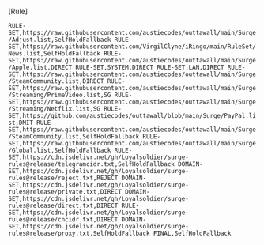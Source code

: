 [Rule]

``
RULE-SET,https://raw.githubusercontent.com/austiecodes/outtawall/main/Surge/Adjust.list,SelfHoldFallback
RULE-SET,https://raw.githubusercontent.com/VirgilClyne/iRingo/main/RuleSet/News.list,SelfHoldFallback
RULE-SET,https://raw.githubusercontent.com/austiecodes/outtawall/main/Surge/Apple.list,DIRECT
RULE-SET,SYSTEM,DIRECT
RULE-SET,LAN,DIRECT
RULE-SET,https://raw.githubusercontent.com/austiecodes/outtawall/main/Surge/SteamCommunity.list,DIRECT
RULE-SET,https://raw.githubusercontent.com/austiecodes/outtawall/main/Surge/Streaming/PrimeVideo.list,SG
RULE-SET,https://raw.githubusercontent.com/austiecodes/outtawall/main/Surge/Streaming/Netflix.list,SG
RULE-SET,https://github.com/austiecodes/outtawall/blob/main/Surge/PayPal.list,DMIT
RULE-SET,https://raw.githubusercontent.com/austiecodes/outtawall/main/Surge/SteamCommunity.list,SelfHoldFallback
RULE-SET,https://raw.githubusercontent.com/austiecodes/outtawall/main/Surge/Global.list,SelfHoldFallback
RULE-SET,https://cdn.jsdelivr.net/gh/Loyalsoldier/surge-rules@release/telegramcidr.txt,SelfHoldFallback
DOMAIN-SET,https://cdn.jsdelivr.net/gh/Loyalsoldier/surge-rules@release/reject.txt,REJECT
DOMAIN-SET,https://cdn.jsdelivr.net/gh/Loyalsoldier/surge-rules@release/private.txt,DIRECT
DOMAIN-SET,https://cdn.jsdelivr.net/gh/Loyalsoldier/surge-rules@release/direct.txt,DIRECT
RULE-SET,https://cdn.jsdelivr.net/gh/Loyalsoldier/surge-rules@release/cncidr.txt,DIRECT
DOMAIN-SET,https://cdn.jsdelivr.net/gh/Loyalsoldier/surge-rules@release/proxy.txt,SelfHoldFallback
FINAL,SelfHoldFallback
``

